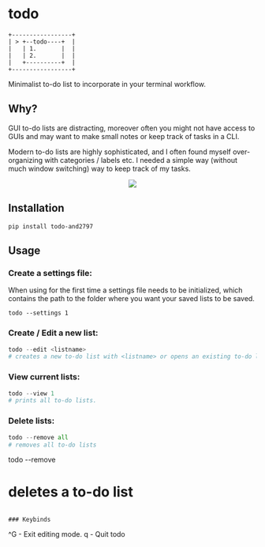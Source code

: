 # todo

```
+-----------------+ 
| > +--todo----+  | 
|   | 1.       |  | 
|   | 2.       |  | 
|   +----------+  | 
+-----------------+ 
```

Minimalist to-do list to incorporate in your terminal workflow. 

## Why?

GUI to-do lists are distracting, moreover often you might not have access to
GUIs and may want to make small notes or keep track of tasks in a CLI.

Modern to-do lists are highly sophisticated, and I often found myself over-organizing
with categories / labels etc. I needed a simple way (without much window switching) way to keep track of my tasks.

<p align = "center">
    <img src = https://i.imgur.com/k4Os5yX.png>
</p>

## Installation
```
pip install todo-and2797
```

## Usage
### Create a settings file:
When using for the first time a settings file needs to be initialized, which contains the path
to the folder where you want your saved lists to be saved.
```
todo --settings 1
```

### Create / Edit a new list:
```python
todo --edit <listname>
# creates a new to-do list with <listname> or opens an existing to-do list with <listname>
```
### View current lists:
```python
todo --view 1
# prints all to-do lists.
```
### Delete lists:
```python
todo --remove all
# removes all to-do lists
```
todo --remove <listname>
# deletes a to-do list
```

### Keybinds
```
^G - Exit editing mode.
q  - Quit todo
```
